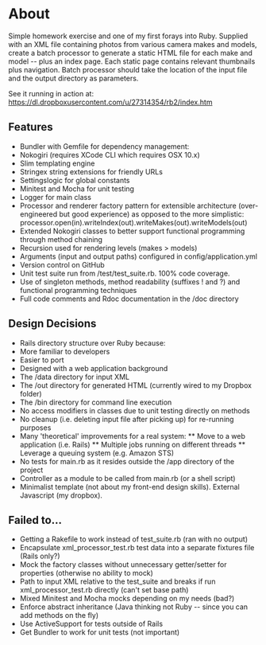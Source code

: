 # About

Simple homework exercise and one of my first forays into Ruby.
Supplied with an XML file containing photos from various camera makes and models, create a batch processor to generate a
static HTML file for each make and model -- plus an index page. Each static page contains relevant thumbnails plus
navigation. Batch processor should take the location of the input file and the output directory as parameters.

See it running in action at: https://dl.dropboxusercontent.com/u/27314354/rb2/index.htm

## Features

* Bundler with Gemfile for dependency management:
 * Nokogiri (requires XCode CLI which requires OSX 10.x)
 * Slim templating engine
 * Stringex string extensions for friendly URLs
 * Settingslogic for global constants
 * Minitest and Mocha for unit testing
* Logger for main class
* Processor and renderer factory pattern for extensible architecture (over-engineered but good experience) as opposed to
the more simplistic: processor.open(in).writeIndex(out).writeMakes(out).writeModels(out)
* Extended Nokogiri classes to better support functional programming through method chaining
* Recursion used for rendering levels (makes > models)
* Arguments (input and output paths) configured in config/application.yml
* Version control on GitHub
* Unit test suite run from /test/test_suite.rb. 100% code coverage.
* Use of singleton methods, method readability (suffixes ! and ?) and functional programming techniques
* Full code comments and Rdoc documentation in the /doc directory

## Design Decisions

* Rails directory structure over Ruby because:
 * More familiar to developers
 * Easier to port
 * Designed with a web application background
 * The /data directory for input XML
 * The /out directory for generated HTML (currently wired to my Dropbox folder)
 * The /bin directory for command line execution
* No access modifiers in classes due to unit testing directly on methods
* No cleanup (i.e. deleting input file after picking up) for re-running purposes
* Many 'theoretical' improvements for a real system:
** Move to a web application (i.e. Rails)
** Multiple jobs running on different threads
** Leverage a queuing system (e.g. Amazon STS)
* No tests for main.rb as it resides outside the /app directory of the project
* Controller as a module to be called from main.rb (or a shell script)
* Minimalist template (not about my front-end design skills). External Javascript (my dropbox).

## Failed to...

* Getting a Rakefile to work instead of test_suite.rb (ran with no output)
* Encapsulate xml_processor_test.rb test data into a separate fixtures file (Rails only?)
* Mock the factory classes without unnecessary getter/setter for properties (otherwise no ability to mock)
* Path to input XML relative to the test_suite and breaks if run xml_processor_test.rb directly (can't set base path)
* Mixed Minitest and Mocha mocks depending on my needs (bad?)
* Enforce abstract inheritance (Java thinking not Ruby -- since you can add methods on the fly)
* Use ActiveSupport for tests outside of Rails
* Get Bundler to work for unit tests (not important)